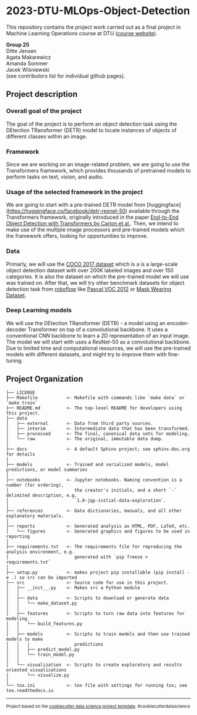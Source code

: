 2023-DTU-MLOps-Object-Detection
==============================

This repository contains the project work carried out as a final project in Machine Learning Operations course at DTU ([course website](https://kurser.dtu.dk/course/02476)).

**Group 25** \
Ditte Jensen \
Agata Makarewicz \
Amanda Sommer \
Jacek Wiśniewski \
(see contributors list for individual github pages).

## Project description
### Overall goal of the project

The goal of the project is to perform an object detection task using the DEtection TRansformer (DETR) model to locate instances of objects of different classes within an image. 

### Framework

Since we are working on an image-related problem, we are going to use the Transformers framework, which provides thousands of pretrained models to perform tasks on text, vision, and audio.

### Usage of the selected framework in the project

We are going to start with a pre-trained DETR model from [huggingface] (https://huggingface.co/facebook/detr-resnet-50) available through the Transformers framework, originally introduced in the paper [End-to-End Object Detection with Transformers by Carion et al.](https://arxiv.org/abs/2005.12872). Then, we intend to make use of the multiple image processors and pre-trained models which the framework offers, looking for opportunities to improve.

### Data

Primarly, we will use the [COCO 2017 dataset](https://cocodataset.org/#download) which is a is a large-scale object detection dataset with over 200K labeled images and over 150 categories. It is also the dataset on which the pre-trained model we will use was trained on. After that, we will try other benchmark datasets for object detection task from [roboflow](https://public.roboflow.com/object-detection) like [Pascal VOC 2012](https://public.roboflow.com/object-detection/pascal-voc-2012) or [Mask Wearing Dataset](https://public.roboflow.com/object-detection/mask-wearing).

### Deep Learning models

We will use the DEtection TRansformer (DETR) - a model using an encoder-decoder Transformer on top of a convolutional backbone. It uses a conventional CNN backbone to learn a 2D representation of an input image. The model we will start with uses a ResNet-50 as a convolutional backbone. Due to limited time and computational resources, we will use the pre-trained models with different datasets, and might try to improve them with fine-tuning.



Project Organization
------------

    ├── LICENSE
    ├── Makefile           <- Makefile with commands like `make data` or `make train`
    ├── README.md          <- The top-level README for developers using this project.
    ├── data
    │   ├── external       <- Data from third party sources.
    │   ├── interim        <- Intermediate data that has been transformed.
    │   ├── processed      <- The final, canonical data sets for modeling.
    │   └── raw            <- The original, immutable data dump.
    │
    ├── docs               <- A default Sphinx project; see sphinx-doc.org for details
    │
    ├── models             <- Trained and serialized models, model predictions, or model summaries
    │
    ├── notebooks          <- Jupyter notebooks. Naming convention is a number (for ordering),
    │                         the creator's initials, and a short `-` delimited description, e.g.
    │                         `1.0-jqp-initial-data-exploration`.
    │
    ├── references         <- Data dictionaries, manuals, and all other explanatory materials.
    │
    ├── reports            <- Generated analysis as HTML, PDF, LaTeX, etc.
    │   └── figures        <- Generated graphics and figures to be used in reporting
    │
    ├── requirements.txt   <- The requirements file for reproducing the analysis environment, e.g.
    │                         generated with `pip freeze > requirements.txt`
    │
    ├── setup.py           <- makes project pip installable (pip install -e .) so src can be imported
    ├── src                <- Source code for use in this project.
    │   ├── __init__.py    <- Makes src a Python module
    │   │
    │   ├── data           <- Scripts to download or generate data
    │   │   └── make_dataset.py
    │   │
    │   ├── features       <- Scripts to turn raw data into features for modeling
    │   │   └── build_features.py
    │   │
    │   ├── models         <- Scripts to train models and then use trained models to make
    │   │   │                 predictions
    │   │   ├── predict_model.py
    │   │   └── train_model.py
    │   │
    │   └── visualization  <- Scripts to create exploratory and results oriented visualizations
    │       └── visualize.py
    │
    └── tox.ini            <- tox file with settings for running tox; see tox.readthedocs.io


--------

<p><small>Project based on the <a target="_blank" href="https://drivendata.github.io/cookiecutter-data-science/">cookiecutter data science project template</a>. #cookiecutterdatascience</small></p>
